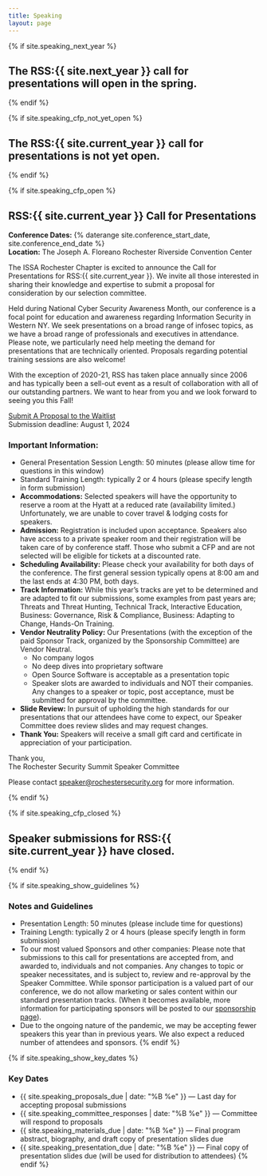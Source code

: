```yaml
---
title: Speaking
layout: page
---
```


{% if site.speaking_next_year %}
<h2 class="text-center">The RSS:{{ site.next_year }} call for presentations will open in the spring.</h2>
{% endif %}

{% if site.speaking_cfp_not_yet_open %}
<h2 class="text-center">The RSS:{{ site.current_year }} call for presentations is not yet open.</h2>
{% endif %}

{% if site.speaking_cfp_open %}
## RSS:{{ site.current_year }} Call for Presentations

**Conference Dates:** {% daterange site.conference_start_date, site.conference_end_date %} <br>
**Location:** The Joseph A. Floreano Rochester Riverside Convention Center

The ISSA Rochester Chapter is excited to announce the Call for Presentations for RSS:{{ site.current_year }}. We invite all those interested in sharing their knowledge and expertise to submit a proposal for consideration by our selection committee.  

Held during National Cyber Security Awareness Month, our conference is a focal point for education and awareness regarding Information Security in Western NY.  We seek presentations on a broad range of infosec topics, as we have a broad range of professionals and executives in attendance. Please note, we particularly need help meeting the demand for presentations that are technically oriented. Proposals regarding potential training sessions are also welcome!

With the exception of 2020-21, RSS has taken place annually since 2006 and has typically been a sell-out event as a result of collaboration with all of our outstanding partners.  We want to hear from you and we look forward to seeing you this Fall! 


<div class="mt-5 text-center"><a class="btn btn-primary btn-lg" href="https://docs.google.com/forms/d/16bwzz9SCqXdS3FxQ2SILVFT1YTDIoE1MY-9RNzWb0Tc/" target="_blank">Submit A Proposal to the Waitlist</a><br>
Submission deadline: August 1, 2024</div>

### Important Information: 

* General Presentation Session Length: 50 minutes (please allow time for questions in this window)
* Standard Training Length: typically 2 or 4 hours (please specify length in form submission)
* **Accommodations:** Selected speakers will have the opportunity to reserve a room at the Hyatt at a reduced rate (availability limited.) Unfortunately, we are unable to cover travel & lodging costs for speakers. 
* **Admission:** Registration is included upon acceptance. Speakers also have access to a private speaker room and their registration will be taken care of by conference staff. Those who submit a CFP and are not selected will be eligible for tickets at a discounted rate. 
* **Scheduling Availability:** Please check your availability for both days of the conference. The first general session typically opens at 8:00 am and the last ends at 4:30 PM, both days. 
* **Track Information:** While this year’s tracks are yet to be determined and are adapted to fit our submissions, some examples from past years are; Threats and Threat Hunting, Technical Track, Interactive Education, Business: Governance, Risk & Compliance, Business: Adapting to Change, Hands-On Training.
* **Vendor Neutrality Policy:**  Our Presentations (with the exception of the paid Sponsor Track, organized by the Sponsorship Committee) are Vendor Neutral.
  * No company logos
  * No deep dives into proprietary software
  * Open Source Software is acceptable as a presentation topic
  * Speaker slots are awarded to individuals and NOT their companies. Any changes to a speaker or topic, post acceptance, must be submitted for approval by the committee.
* **Slide Review:** In pursuit of upholding the high standards for our presentations that our attendees have come to expect, our Speaker Committee does review slides and may request changes. 
* **Thank You:** Speakers will receive a small gift card and certificate in appreciation of your participation. 

Thank you,  
The Rochester Security Summit Speaker Committee

Please contact [speaker@rochestersecurity.org](mailto:speaker@rochestersecurity.org) for more information.

{% endif %}

{% if site.speaking_cfp_closed %}
<h2 class="center">Speaker submissions for RSS:{{ site.current_year }} have closed.</h2>
{% endif %}

{% if site.speaking_show_guidelines %}
### Notes and Guidelines

* Presentation Length: 50 minutes (please include time for questions)
* Training Length: typically 2 or 4 hours (please specify length in form submission)
* To our most valued Sponsors and other companies: Please note that submissions to this call for presentations are accepted from, and awarded to, individuals and not companies. Any changes to topic or speaker necessitates, and is subject to, review and re-approval by the Speaker Committee. While sponsor participation is a valued part of our conference, we do not allow marketing or sales content within our standard presentation tracks. (When it becomes available, more information for participating sponsors will be posted to our [sponsorship page](/sponsorship)).
* Due to the ongoing nature of the pandemic, we may be accepting fewer speakers this year than in previous years. We also expect a reduced number of attendees and sponsors.
{% endif %}

{% if site.speaking_show_key_dates %}
### Key Dates

* {{ site.speaking_proposals_due | date: "%B %e" }} &mdash; Last day for accepting proposal submissions
* {{ site.speaking_committee_responses | date: "%B %e" }} &mdash; Committee will respond to proposals
* {{ site.speaking_materials_due | date: "%B %e" }} &mdash; Final program abstract, biography, and draft copy of presentation slides due
* {{ site.speaking_presentation_due | date: "%B %e" }} &mdash; Final copy of presentation slides due (will be used for distribution to attendees)
{% endif %}
